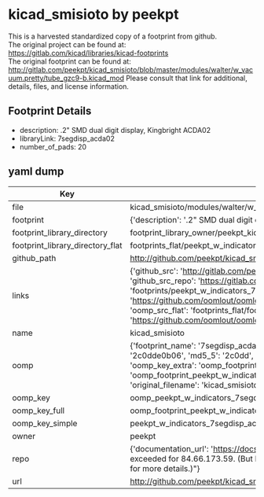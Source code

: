 # kicad_smisioto by peekpt  
This is a harvested standardized copy of a footprint from github.  
The original project can be found at:  
https://gitlab.com/kicad/libraries/kicad-footprints  
The original footprint can be found at:
http://gitlab.com/peekpt/kicad_smisioto/blob/master/modules/walter/w_vacuum.pretty/tube_gzc9-b.kicad_mod
Please consult that link for additional, details, files, and license information.  
## Footprint Details
* description: .2" SMD dual digit display, Kingbright ACDA02  
* libraryLink: 7segdisp_acda02  
* number_of_pads: 20  
## yaml dump  
| Key | Value |  
| --- | --- |  
| file | kicad_smisioto/modules/walter/w_indicators.pretty/7segdisp_acda02.kicad_mod |  
| footprint | {'description': '.2" SMD dual digit display, Kingbright ACDA02', 'libraryLink': '7segdisp_acda02', 'number_of_pads': 20} |  
| footprint_library_directory | footprint_library_owner/peekpt_kicad_smisioto |  
| footprint_library_directory_flat | footprints_flat/peekpt_w_indicators_7segdisp_acda02/working |  
| github_path | http://github.com/peekpt/kicad_smisioto/blob/master/modules/walter/w_indicators.pretty/7segdisp_acda02.kicad_mod |  
| links | {'github_src': 'http://gitlab.com/peekpt/kicad_smisioto/blob/master/modules/walter/w_vacuum.pretty/tube_gzc9-b.kicad_mod', 'github_src_repo': 'https://gitlab.com/kicad/libraries/kicad-footprints', 'oomp_bot': 'footprints/peekpt_w_indicators_7segdisp_acda02/working', 'oomp_bot_github': 'https://github.com/oomlout/oomlout_oomp_footprint_bot/tree/main/footprints/peekpt_w_indicators_7segdisp_acda02/working', 'oomp_src_flat': 'footprints_flat/footprints_flat/peekpt_w_indicators_7segdisp_acda02/working', 'oomp_src_flat_github': 'https://github.com/oomlout/oomlout_oomp_footprint_src/tree/main/footprints_flat/peekpt_w_indicators_7segdisp_acda02/working'} |  
| name | kicad_smisioto |  
| oomp | {'footprint_name': '7segdisp_acda02', 'library_name': 'w_indicators', 'md5': '2c0dde0b06ff02e4ab55359a9004f9c4', 'md5_10': '2c0dde0b06', 'md5_5': '2c0dd', 'md5_6': '2c0dde', 'oomp_key': 'oomp_peekpt_w_indicators_7segdisp_acda02', 'oomp_key_extra': 'oomp_footprint_peekpt_w_indicators_7segdisp_acda02', 'oomp_key_full': 'oomp_footprint_peekpt_w_indicators_7segdisp_acda02_2c0dde', 'oomp_key_simple': 'peekpt_w_indicators_7segdisp_acda02', 'original_filename': 'kicad_smisioto/modules/walter/w_indicators.pretty/7segdisp_acda02.kicad_mod', 'owner_name': 'peekpt'} |  
| oomp_key | oomp_peekpt_w_indicators_7segdisp_acda02 |  
| oomp_key_full | oomp_footprint_peekpt_w_indicators_7segdisp_acda02 |  
| oomp_key_simple | peekpt_w_indicators_7segdisp_acda02 |  
| owner | peekpt |  
| repo | {'documentation_url': 'https://docs.github.com/rest/overview/resources-in-the-rest-api#rate-limiting', 'message': "API rate limit exceeded for 84.66.173.59. (But here's the good news: Authenticated requests get a higher rate limit. Check out the documentation for more details.)"} |  
| url | http://github.com/peekpt/kicad_smisioto |  

